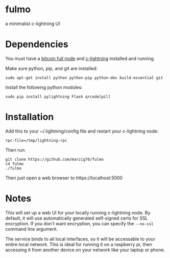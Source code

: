 # fulmo
a minimalist c-lightning UI

Dependencies
============

You must have a [bitcoin full node](https://github.com/bitcoin/bitcoin) and [c-lightning](https://github.com/ElementsProject/lightning) installed and running.

Make sure python, pip, and git are installed:

```shell
sudo apt-get install python python-pip python-dev build-essential git
```

Install the following python modules:
```shell
sudo pip install pylightning Flask qrcode[pil]
```

Installation
============

Add this to your ~/.lightning/config file and restart your c-lightning node:
```shell
rpc-file=/tmp/lightning-rpc
```

Then run:

```shell
git clone https://github.com/marzig76/fulmo
cd fulmo
./fulmo
```

Then just open a web browser to https://localhost:5000

Notes
============
This will set up a web UI for your locally running c-lightning node.  By default, it will use automatically generated self-signed certs for SSL encryption.  If you don't want encryption, you can specify the ```--no-ssl``` command line argument.

The service binds to all local interfaces, so it will be accessable to your entire local network.  This is ideal for running it on a raspberry pi, then accessing it from another device on your network like your laptop or phone.

